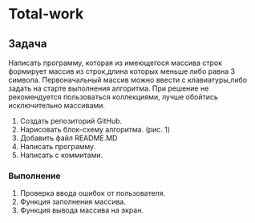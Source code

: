 # Total-work
## Задача

Написать программу, которая из имеющегося массива строк формирует массив из строк,длина которых меньше либо равна 3 символа. Первоначальный массив можно ввести с клавиатуры,либо задать на старте выполнения алгоритма. При решение не рекомендуется пользоваться коллекциями, лучше обойтись исключительно массивами.

1. Создать репозиторий GitHub.
2. Нарисовать блок-схему алгоритма. (рис. 1)
3. Добавить файл README.MD
4. Написать программу.
5. Написать с коммитами.

### Выполнение

1. Проверка ввода ошибок от пользователя.
2. Функция заполнения массива.
3. Функция вывода массива на экран.